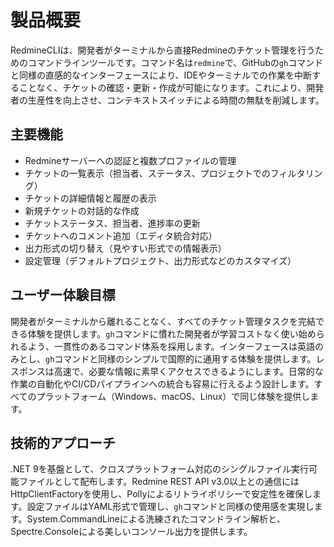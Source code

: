 # 製品概要

RedmineCLIは、開発者がターミナルから直接Redmineのチケット管理を行うためのコマンドラインツールです。コマンド名は`redmine`で、GitHubの`gh`コマンドと同様の直感的なインターフェースにより、IDEやターミナルでの作業を中断することなく、チケットの確認・更新・作成が可能になります。これにより、開発者の生産性を向上させ、コンテキストスイッチによる時間の無駄を削減します。

## 主要機能

- Redmineサーバーへの認証と複数プロファイルの管理
- チケットの一覧表示（担当者、ステータス、プロジェクトでのフィルタリング）
- チケットの詳細情報と履歴の表示
- 新規チケットの対話的な作成
- チケットステータス、担当者、進捗率の更新
- チケットへのコメント追加（エディタ統合対応）
- 出力形式の切り替え（見やすい形式での情報表示）
- 設定管理（デフォルトプロジェクト、出力形式などのカスタマイズ）

## ユーザー体験目標

開発者がターミナルから離れることなく、すべてのチケット管理タスクを完結できる体験を提供します。`gh`コマンドに慣れた開発者が学習コストなく使い始められるよう、一貫性のあるコマンド体系を採用します。インターフェースは英語のみとし、`gh`コマンドと同様のシンプルで国際的に通用する体験を提供します。レスポンスは高速で、必要な情報に素早くアクセスできるようにします。日常的な作業の自動化やCI/CDパイプラインへの統合も容易に行えるよう設計します。すべてのプラットフォーム（Windows、macOS、Linux）で同じ体験を提供します。

## 技術的アプローチ

.NET 9を基盤として、クロスプラットフォーム対応のシングルファイル実行可能ファイルとして配布します。Redmine REST API v3.0以上との通信にはHttpClientFactoryを使用し、Pollyによるリトライポリシーで安定性を確保します。設定ファイルはYAML形式で管理し、`gh`コマンドと同様の使用感を実現します。System.CommandLineによる洗練されたコマンドライン解析と、Spectre.Consoleによる美しいコンソール出力を提供します。